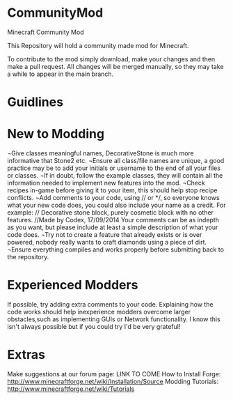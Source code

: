 CommunityMod
============

Minecraft Community Mod

This Repository will hold a community made mod for Minecraft. 

To contribute to the mod simply download, make your changes and then make a pull request. All changes will be merged manually, so they may take a while to appear in the main branch.

Guidlines
=========

New to Modding
==============

¬Give classes meaningful names, DecorativeStone is much more informative that Stone2 etc.
¬Ensure all class/file names are unique, a good practice may be to add your initials or username to the end of all your files or   classes.
¬If in doubt, follow the example classes, they will contain all the information needed to implement new features into the mod.
¬Check recipes in-game before giving it to your item, this should help stop recipe conflicts.
¬Add comments to your code, using // or */, so everyone knows what your new code does, you could also include your name as a       credit. For example:
              // Decorative stone block, purely cosmetic block with no other features.
              //Made by Codex, 17/09/2014
 Your comments can be as indepth as you want, but please include at least a simple description of what your code does.
¬Try not to create a feature that already exists or is over powered, nobody really wants to craft diamonds using a piece of dirt.
¬Ensure everything compiles and works properly before submitting back to the repository.

Experienced Modders
===================

If possible, try adding extra comments to your code. Explaining how the code works should help inexperience modders overcome larger obstacles,such as implementing GUIs or Network functionality. I know this isn't always possible but if you could try I'd be very grateful!

Extras
======

Make suggestions at our forum page: LINK TO COME
How to Install Forge: http://www.minecraftforge.net/wiki/Installation/Source
Modding Tutorials: http://www.minecraftforge.net/wiki/Tutorials
